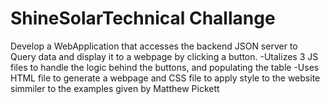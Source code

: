 # ShineSolarTechnical Challange
Develop a WebApplication that accesses the backend JSON server to Query data and display it to a webpage by clicking a button.
-Utalizes 3 JS files to handle the logic behind the buttons, and populating the table 
-Uses HTML file to generate a webpage and CSS file to apply style to the website simmiler to the examples given by Matthew Pickett
